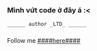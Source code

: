 ### Mình vứt code ở đây á :<

```______ author _LTD_ ______```
###
Follow me [####here####](https://facebook.com/o.L.T.D.o)

